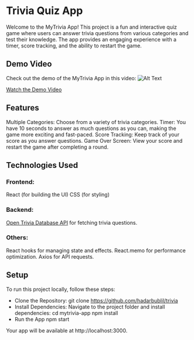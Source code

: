 # Trivia Quiz App
Welcome to the MyTrivia App!
This project is a fun and interactive quiz game where users can answer trivia questions from various categories and test their knowledge.
The app provides an engaging experience with a timer, score tracking, and the ability to restart the game.

## Demo Video

Check out the demo of the MyTrivia App in this video:
![Alt Text](.\images\MyTriviaDemo.gif)

[Watch the Demo Video](.\images\Demo_MyTrivia.mp4)

## Features

Multiple Categories: Choose from a variety of trivia categories.
Timer: You have 10 seconds to answer as much questions as you can, making the game more exciting and fast-paced.
Score Tracking: Keep track of your score as you answer questions.
Game Over Screen: View your score and restart the game after completing a round.

## Technologies Used

### Frontend:
React (for building the UI)
CSS (for styling)

### Backend:
[Open Trivia Database API](https://opentdb.com) for fetching trivia questions.

### Others:
React hooks for managing state and effects.
React.memo for performance optimization.
Axios for API requests.

## Setup
To run this project locally, follow these steps:
- Clone the Repository:
    git clone https://github.com/hadarbublil/trivia
- Install Dependencies:
    Navigate to the project folder and install dependencies:
    cd mytrivia-app
    npm install
- Run the App
    npm start

Your app will be available at http://localhost:3000.
